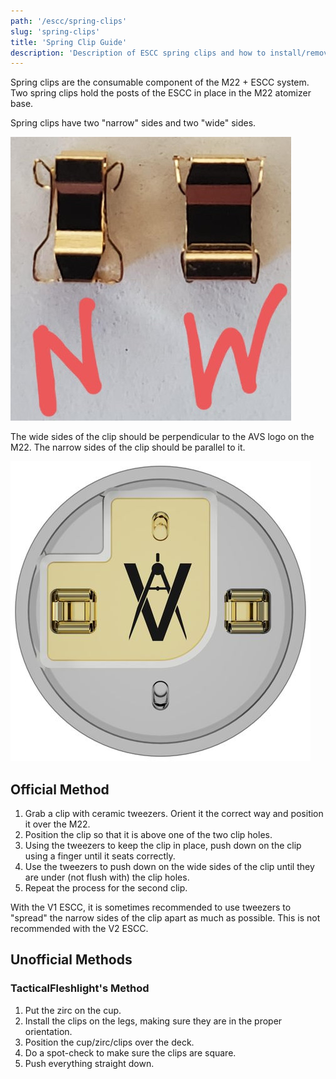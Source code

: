 ```yaml
---
path: '/escc/spring-clips'
slug: 'spring-clips'
title: 'Spring Clip Guide'
description: 'Description of ESCC spring clips and how to install/remove them'
---
```


Spring clips are the consumable component of the M22 + ESCC system. Two spring clips hold the posts of the ESCC in place in the M22 atomizer base.

Spring clips have two "narrow" sides and two "wide" sides.

![narrow versus wide clips](../../images/spring-clips-narrow-wide.jpg)

The wide sides of the clip should be perpendicular to the AVS logo on the M22. The narrow sides of the clip should be parallel to it.

![spring clip install orientation](../../images/spring-clips-orientation.jpg)

## Official Method

 1. Grab a clip with ceramic tweezers. Orient it the correct way and position it over the M22.
 2. Position the clip so that it is above one of the two clip holes.
 3. Using the tweezers to keep the clip in place, push down on the clip using a finger until it seats correctly.
 4. Use the tweezers to push down on the wide sides of the clip until they are under (not flush with) the clip holes.
 5. Repeat the process for the second clip.

With the V1 ESCC, it is sometimes recommended to use tweezers to "spread" the narrow sides of the clip apart as much as possible. This is not recommended with the V2 ESCC.

## Unofficial Methods

### TacticalFleshlight's Method

 1. Put the zirc on the cup.
 2. Install the clips on the legs, making sure they are in the proper orientation.
 3. Position the cup/zirc/clips over the deck.
 4. Do a spot-check to make sure the clips are square.
 5. Push everything straight down.
